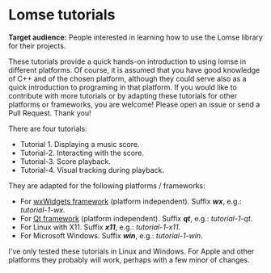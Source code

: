 # Lomse tutorials

**Target audience:** People interested in learning how to use the Lomse library for their projects.

These tutorials provide a quick hands-on introduction to using lomse in different platforms. Of course, it is assumed that you have good knowledge of C++ and of the chosen platform, although they could serve also as a quick introduction to programing in that platform.
If you would like to contribute with more tutorials or by adapting these tutorials for other platforms or frameworks, you are welcome! Please open an issue or send a Pull Request. Thank you!

There are four tutorials:
- Tutorial 1. Displaying a music score. 
- Tutorial-2. Interacting with the score. 
- Tutorial-3. Score playback.
- Tutorial-4. Visual tracking during playback.

They are adapted for the following platforms / frameworks:
- For [wxWidgets framework](https://www.wxwidgets.org/) (platform independent). Suffix **_wx_**, e.g.: *tutorial-1-wx*.
- For [Qt framework](https://www.qt.io/) (platform independent). Suffix **_qt_**, e.g.: *tutorial-1-qt*.
- For Linux with X11. Suffix **_x11_**, e.g.: *tutorial-1-x11*.
- For Microsoft Windows. Suffix **_win_**, e.g.: *tutorial-1-win*.

I've only tested these tutorials in Linux and Windows. For Apple and other
platforms they probably will work, perhaps with a few minor of changes.








































